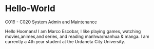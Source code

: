 # Hello-World
C019 - C020 System Admin and Maintenance

Hello Hoomans!
I am Marco Escobar, I like playing games, watching movies,animes,and series, and reading manhwa/manhua & manga. I am currently a 4th year student at the Urdaneta City University.
